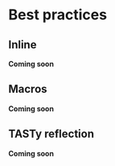 # Best practices

## Inline
**Coming soon**

## Macros
**Coming soon**


## TASTy reflection
**Coming soon**
